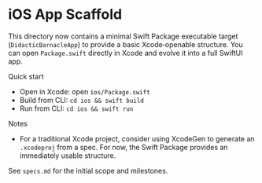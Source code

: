 # iOS App Scaffold

This directory now contains a minimal Swift Package executable target (`DidacticBarnacleApp`) to provide a basic Xcode‑openable structure. You can open `Package.swift` directly in Xcode and evolve it into a full SwiftUI app.

Quick start
- Open in Xcode: open `ios/Package.swift`
- Build from CLI: `cd ios && swift build`
- Run from CLI: `cd ios && swift run`

Notes
- For a traditional Xcode project, consider using XcodeGen to generate an `.xcodeproj` from a spec. For now, the Swift Package provides an immediately usable structure.

See `specs.md` for the initial scope and milestones.
